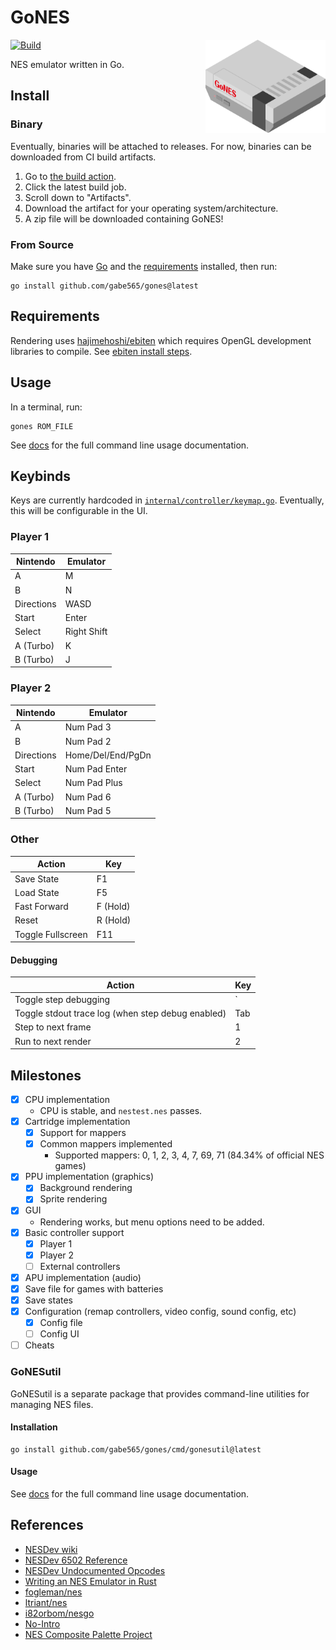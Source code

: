 # GoNES

<img src="assets/icon.svg" width="192" align="right" alt="GoNES Logo">

[![Build](https://github.com/gabe565/gones/actions/workflows/build.yml/badge.svg)](https://github.com/gabe565/gones/actions/workflows/build.yml)

NES emulator written in Go.

## Install

### Binary

Eventually, binaries will be attached to releases.
For now, binaries can be downloaded from CI build artifacts.
1. Go to [the build action](https://github.com/gabe565/gones/actions/workflows/build.yml?query=branch%3Amain+is%3Asuccess).
2. Click the latest build job.
3. Scroll down to "Artifacts".
4. Download the artifact for your operating system/architecture.
5. A zip file will be downloaded containing GoNES!

### From Source

Make sure you have [Go](https://go.dev/doc/install) and the [requirements](#requirements) installed, then run:

```shell
go install github.com/gabe565/gones@latest
```

## Requirements

Rendering uses [hajimehoshi/ebiten](https://github.com/hajimehoshi/ebiten) which requires
OpenGL development libraries to compile.
See [ebiten install steps](https://ebitengine.org/en/documents/install.html).

## Usage

In a terminal, run:

```shell
gones ROM_FILE
```

See [docs](./docs/gones.md) for the full command line usage documentation.

## Keybinds

Keys are currently hardcoded in [`internal/controller/keymap.go`](./internal/controller/keymap.go).
Eventually, this will be configurable in the UI.

### Player 1

| Nintendo   | Emulator    |
|------------|-------------|
| A          | M           |
| B          | N           |
| Directions | WASD        |
| Start      | Enter       |
| Select     | Right Shift |
| A (Turbo)  | K           |
| B (Turbo)  | J           |

### Player 2

| Nintendo   | Emulator          |
|------------|-------------------|
| A          | Num Pad 3         |
| B          | Num Pad 2         |
| Directions | Home/Del/End/PgDn |
| Start      | Num Pad Enter     |
| Select     | Num Pad Plus      |
| A (Turbo)  | Num Pad 6         |
| B (Turbo)  | Num Pad 5         |

### Other

| Action            | Key      |
|-------------------|----------|
| Save State        | F1       |
| Load State        | F5       |
| Fast Forward      | F (Hold) |
| Reset             | R (Hold) |
| Toggle Fullscreen | F11      |

#### Debugging

| Action                                            | Key |
|---------------------------------------------------|-----|
| Toggle step debugging                             | `   |
| Toggle stdout trace log (when step debug enabled) | Tab |
| Step to next frame                                | 1   |
| Run to next render                                | 2   |

## Milestones

- [x] CPU implementation
  - CPU is stable, and `nestest.nes` passes.
- [x] Cartridge implementation
  - [x] Support for mappers
  - [x] Common mappers implemented
    - Supported mappers: 0, 1, 2, 3, 4, 7, 69, 71 (84.34% of official NES games)
- [x] PPU implementation (graphics)
  - [x] Background rendering
  - [x] Sprite rendering
- [x] GUI
  - Rendering works, but menu options need to be added.
- [x] Basic controller support
  - [x] Player 1
  - [x] Player 2
  - [ ] External controllers
- [x] APU implementation (audio)
- [x] Save file for games with batteries
- [x] Save states
- [x] Configuration (remap controllers, video config, sound config, etc)
  - [x] Config file
  - [ ] Config UI
- [ ] Cheats

### GoNESutil

GoNESutil is a separate package that provides command-line utilities for managing NES files.

#### Installation

```shell
go install github.com/gabe565/gones/cmd/gonesutil@latest
```

#### Usage

See [docs](./docs/gonesutil.md) for the full command line usage documentation.

## References

- [NESDev wiki](https://www.nesdev.org/wiki/Nesdev_Wiki)
- [NESDev 6502 Reference](https://www.nesdev.org/obelisk-6502-guide/)
- [NESDev Undocumented Opcodes](https://www.nesdev.org/undocumented_opcodes.txt)
- [Writing an NES Emulator in Rust](https://bugzmanov.github.io/nes_ebook/)
- [fogleman/nes](https://github.com/fogleman/nes)
- [ltriant/nes](https://github.com/ltriant/nes)
- [i82orbom/nesgo](https://github.com/i82orbom/nesgo)
- [No-Intro](https://no-intro.org)
- [NES Composite Palette Project](https://www.firebrandx.com/nespalette.html)
